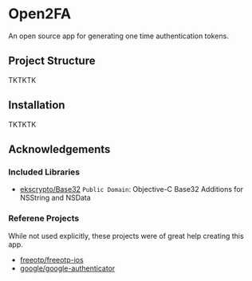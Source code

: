 # Open2FA

An open source app for generating one time authentication tokens.

## Project Structure

TKTKTK


## Installation

TKTKTK


## Acknowledgements
### Included Libraries

- [ekscrypto/Base32](https://github.com/ekscrypto/Base32) `Public Domain`: 
Objective-C Base32 Additions for NSString and NSData


### Referene Projects
While not used explicitly, these projects were of great help creating this app.

- [freeotp/freeotp-ios](https://github.com/freeotp/freeotp-ios)
- [google/google-authenticator](https://github.com/google/google-authenticator)
